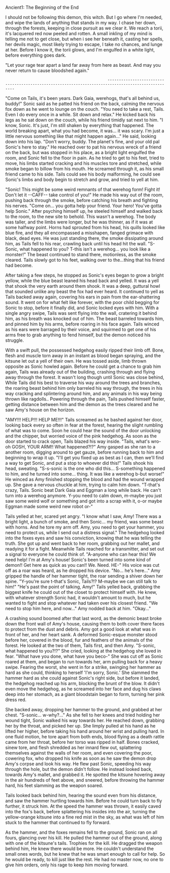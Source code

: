 Ancient1: The Beginning	of the End

I should not be following this demon, this witch. But I go where I'm needed, and wipe the lands of anything that stands in my way. I chase her down, through the forests, keeping in close pursuit as we clear it. We reach a torii, it's lacquered red now peeled and rotten. A small inkling of my mind is telling me not to get close, but when i see her beneath it, casting her spells, her devils magic, most likely trying to escape, I take no chances, and lunge at her. Before I know it, the torii glows, and I'm engulfed in a white light, before everything goes dark.

"Let your rage tear apart a land far away from here as beast. And may you never return to cause bloodshed again."

												 ---------------------------------------------------------------------------------------------------
 
"Come on Tails, it's been years. Dark Gaia, werehogs, that's all behind us, buddy!" Sonic said as he patted his friend on the back, calming the nervous fox down as he went to lounge on the couch. "You need to take a rest, Tails. Even I do every once in a while. Sit down and relax." He kicked back his legs as he sat down on the couch, while his friend timidly sat next to him. "I know, Sonic. It's just, I'm still shaken by everything that happened. The world breaking apart, what you had become, it was... it was scary. I'm just a little nervous something like that might happen again..." He said, looking down into his lap. "Don't worry, buddy. The planet's fine, and your old pal Sonic's here to stay." He reached over to pat his nervous wreck of a friend on the back, but was stopped in his place, as a bright light engulfed the room, and Sonic fell to the floor in pain. As he tried to get to his feet, tried to move, his limbs started cracking and his muscles tore and stretched, while smoke began to billow from his mouth. He screamed through it, as his small friend came to his side. Tails could see his body malforming, he could see Sonic's limbs and body begin to stretch and grow, and tried to yell at him. 

"Sonic! This might be some weird remnants of that werehog form! Fight it! Don't let it --CAFF-- take control of you!" He made his way out of the room, pushing back through the smoke, before catching his breath and fighting his nerves. "Come on... you gotta help your friend. Your hero! You've gotta help Sonic." After psyching himself up, he steeled himself and walked back to the room, to the new site to behold. This wasn't a werehog. The body was taller, and the limbs were longer, but he was thinner, as if it was at some halfway point. Horns had sprouted from his head, his quills looked like blue fire, and they all encompassed a misshapen, fanged grimace with black, dead eyes. He was just standing there, the smoke dissipating around him, as Tails fell to his rear, crawling back until his head hit the wall. "S-Sonic, what happened to you? T-this isn't a werehog... you look like a monster!" The beast continued to stand there, motionless, as the smoke cleared. Tails slowly got to his feet, walking over to the...thing that his friend had become. 

After taking a few steps, he stopped as Sonic's eyes began to grow a bright yellow, while the blue beast leaned his head back and yelled. It was a yell that shook the very earth around them shook. It was a deep, guttural howl that sounded unlike any beast the fox had ever heard. It continued to yell as Tails backed away again, covering his ears in pain from the ear-shattering sound. It went on for what felt like forever, with the poor child begging for Sonic to stop, before it finally did, and Sonic locked eyes with him. With a single angry swipe, Tails was sent flying into the wall, cratering it behind him, as his breath was knocked out of him. The beast barreled towards him, and pinned him by his arms, before roaring in his face again. Tails winced as his ears were barraged by their voice, and squirmed to get one of his arms free to grab anything to fend himself, but the demon noticed his struggle.

With a swift pull, the possessed hedgehog easily ripped their limb off. Bone, flesh and muscle torn away in an instant as blood began spraying, and the kitsune let out a yell of their own. He was tossed aside, limb thrown opposite as Sonic howled again. Before he could get a chance to grab him again, Tails was already out of the building, crashing through and flying away through the forest. It wasn't long though until Sonic was close behind, While Tails did his best to traverse his way around the trees and branches, the roaring beast behind him only barreled his way through, the trees in his way cracking and splintering around him, and any animals in his way being thrown like ragdolls.. Powering through the pain, Tails pushed himself faster, getting distance between him and the demon as the trees cleared and he saw Amy's house on the horizon.

"AMY!!! HELP!!! HELP ME!!!" Tails screamed as he bashed against her door, looking back every so often in fear at the forest, hearing the slight rumbling of what was to come. Soon he could hear the sound of the door unlocking and the chipper, but worried voice of the pink hedgehog. As soon as the door started to crack open, Tails blazed his way inside. "Tails, what's wro- oh GOSH, YOUR ARM!! What happened?!?" Amy gasped as she ran to a another room, digging around to get gauze, before running back to him and beginning to wrap it up. "I'll get you fixed up as best as I can, then we'll find a way to get Sonic, and put a stop to whoever did this!" Tails shook his head, sweating. "S-s-sonic is the one who did this... S-something happened to him, and he turned into some... thing. It was like a werehog b-but worse!" He winced as Amy finished stopping the blood and had the wound wrapped up. She gave a nervous chuckle at him, trying to calm him down. "T-that's crazy, Tails. Sonic beat Dark Gaia and Eggman a long while back. He can't turn into a werehog anymore. Y-you need to calm down, m-maybe you just saw some weird wolf or something and got into a scrap with it, o-or maybe Eggman made some weird new robot or-"

Tails yelled at her, scared yet angry. "I know what I saw, Amy! There was a bright light, a bunch of smoke, and then Sonic... my friend, was some beast with horns. And he tore my arm off. Amy, you need to get your hammer, you need to protect us, while I send out a distress signal." The hedgehog looked into the foxes eyes and saw his conviction, knowing that he was telling the truth. She got up and went back to her room, grabbing out her mallet, and readying it for a fight. Meanwhile Tails reached for a transmitter, and set out a signal to everyone he could think of. "A-anyone who can hear this! We need help! I'm at Amy's house! Sonic's been turned into some kind of demon!! Get here as quick as you can!! We. Need. HE-" His voice was cut off as  a roar was heard, as he dropped his device. "No... he's here..." Amy gripped the handle of her hammer tight, the roar sending a shiver down her spine. "Y-you're sure t-that's Sonic, Tails?!? M-maybe we can still talk to him!" "He's past the point of talking, Amy!" Tails yelled back, grabbing the biggest knife he could out of the closet to protect himself with. He knew, with whatever strength Sonic had, it wouldn't amount to much, but he wanted to fight and stop whatever had taken over his closest friend. "We need to stop him here, and now..." Amy nodded back at him. "Okay..."

A crashing sound boomed after that last word, as the demonic beast broke down the front wall of Amy's house, causing them to both cover there faces to protect from the dust and debris. Amy got a good look at what was in front of her, and her heart sank. A deformed Sonic-esque monster stood before her, covered in the blood, fur and feathers of the animals of the forest. He looked at the two of them, Tails first, and then Amy. "S-sonic, what happened to you?!?" She cried, looking at the hedgehog she loved in fear. "What have you done, what have you beco-" She was cut off as Sonic roared at them, and began to run towards her, arm pulling back for a heavy swipe. Fearing the worst, she went in for a strike, swinging her hammer as hard as she could, thinking to herself 'I'm sorry, Sonic.' She slammed the hammer hard as she could against Sonic's right side, but before it landed, the hedgehog reached up his arm, blocking the brunt of the blow. It didn't even move the hedgehog, as he screamed into her face and dug his claws deep into her stomach, as a giant bloodstain began to form, turning her pink dress red. 

She backed away, dropping her hammer to the ground, and grabbed at her chest. "S-sonic... w-why?..." As she fell to her knees and tried holding her wound tight, Sonic walked his way towards her. He reached down, grabbing her by the throat, and picked her up. She limply pulled at his hand as he lifted her higher, before taking his hand around her wrist and pulling hard. In one fluid motion, he tore apart from both ends, blood flying as a death rattle came from her throat, before her torso was ripped in half. Bones cracked, sinew tore, and flesh shredded as her innard flew out, splattering themselves against the walls of her room, and even covering the poor, cowering fox, who dropped his knife as soon as he saw the demon drop Amy's corpse and look his way. He flew past Sonic, speeding his way through the hole, but the demon didn't follow. He instead looked back, towards Amy's mallet, and grabbed it. He spotted the kitsune hovering away in the air hundreds of feet above, and sneered, before throwing the hammer hard, his feet slamming as the weapon soared.

Tails looked back behind him, hearing the sound even from his distance, and saw the hammer hurtling towards him. Before he could turn back to fly further, it struck him. At the speed the hammer was thrown, it easily caved into the fox's back, before splattering his insides into the air, turning the yellow-orange kitsune into a fine red mist in the sky, as what was left of him stuck to the hammer that continued to fly forward. 

As the hammer, and the foxes remains fell to the ground, Sonic ran on all fours, glancing over his kill. He pulled the hammer out of the ground, along with one of the kitsune's tails. Trophies for the kill. He dragged the weapon behind him, He knew there would be more. He couldn't understand the small ones words, but he knew that he was smart enough to call for help. So he would be ready, to kill just like the rest. He had no master now, no one to give him orders, only his rage to keep him moving forward.